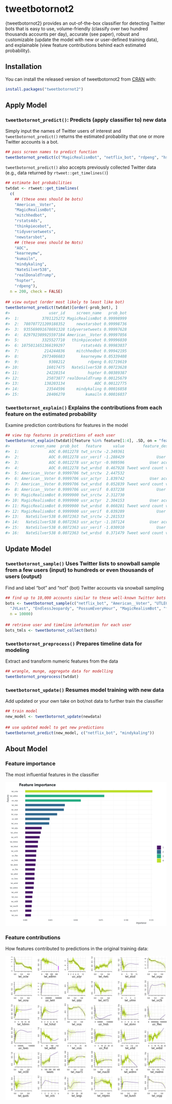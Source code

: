 
<!-- README.md is generated from README.Rmd. Please edit that file -->

# tweetbotornot2

<!-- badges: start -->

<!-- badges: end -->

{tweetbotornot2} provides an out-of-the-box classifier for detecting
Twitter bots that is easy to use, volume-friendly (classify over two
hundred thousands accounts per day), accurate (see paper), robust and
customizable (update the model with new or user-defined training data),
and explainable (view feature contributions behind each estimated
probability).

## Installation

You can install the released version of tweetbotornot2 from
[CRAN](https://CRAN.R-project.org) with:

``` r
install.packages("tweetbotornot2")
```

## Apply Model

### `tweetbotornot_predict()`: Predicts (apply classifier to) new data

Simply input the names of Twitter users of interest and
`tweetbotornot_predict()` returns the estimated probability that one or
more Twitter accounts is a bot.

``` r
## pass screen names to predict function
tweetbotornot_predict(c("MagicRealismBot", "netflix_bot", "rdpeng", "hspter"))
```

`tweetbotornot_predict()` also accepts previously collected Twitter data
(e.g., data returned by `rtweet::get_timelines()`)

``` r
## estimate bot probabilities
twtdat <- rtweet::get_timelines(
  c(
    ## (these ones should be bots)
    "American__Voter",
    "MagicRealismBot", 
    "mitchhedbot",
    "rstats4ds", 
    "thinkpiecebot", 
    "tidyversetweets", 
    "newstarsbot",
    ## (these ones should be Nots)
    "AOC", 
    "kearneymw", 
    "kumailn", 
    "mindykaling", 
    "NateSilver538", 
    "realDonaldTrump", 
    "hspter",
    "rdpeng"),
  n = 200, check = FALSE)

## view output (order most likely to least like bot)
tweetbotornot_predict(twtdat)[order(-prob_bot), ]
#>                 user_id     screen_name   prob_bot
#>  1:          3701125272 MagicRealismBot 0.99998999
#>  2:  780707721209188352     newstarsbot 0.99998736
#>  3:  935569091678691328 tidyversetweets 0.99997628
#>  4:  829792389925597184 American__Voter 0.99997056
#>  5:          3325527710   thinkpiecebot 0.99996030
#>  6: 1075011651366199297       rstats4ds 0.99983037
#>  7:           214244836     mitchhedbot 0.99942195
#>  8:          2973406683       kearneymw 0.05339408
#>  9:             9308212          rdpeng 0.01719619
#> 10:            16017475   NateSilver538 0.00723628
#> 11:            24228154          hspter 0.00389387
#> 12:            25073877 realDonaldTrump 0.00125679
#> 13:           138203134             AOC 0.00122775
#> 14:            23544596     mindykaling 0.00016858
#> 15:            28406270         kumailn 0.00016037
```

### `tweetbotornot_explain()` Explains the contributions from each feature on the estimated probability

Examine prediction contributions for features in the model

``` r
## view top features in predictions of each user
tweetbotornot_explain(twtdat)[feature %in% feature[1:4], .SD, on = "feature"][1:16, -1]
#>         screen_name  prob_bot   feature     value        feature_description
#>  1:             AOC 0.0012278 twt_srctw -2.349361                       <NA>
#>  2:             AOC 0.0012278 usr_verif -1.288429              User verified
#>  3:             AOC 0.0012278 usr_actyr -0.989596           User account age
#>  4:             AOC 0.0012278 twt_wrdsd  0.467928 Tweet word count variation
#>  5: American__Voter 0.9999706 twt_srctw  2.447532                       <NA>
#>  6: American__Voter 0.9999706 usr_actyr  1.839742           User account age
#>  7: American__Voter 0.9999706 twt_wrdsd  0.052839 Tweet word count variation
#>  8: American__Voter 0.9999706 usr_verif  0.037238              User verified
#>  9: MagicRealismBot 0.9999900 twt_srctw  2.312730                       <NA>
#> 10: MagicRealismBot 0.9999900 usr_actyr  2.304153           User account age
#> 11: MagicRealismBot 0.9999900 twt_wrdsd  0.060281 Tweet word count variation
#> 12: MagicRealismBot 0.9999900 usr_verif  0.039289              User verified
#> 13:   NateSilver538 0.0072363 twt_srctw -2.281533                       <NA>
#> 14:   NateSilver538 0.0072363 usr_actyr -1.107124           User account age
#> 15:   NateSilver538 0.0072363 usr_verif -1.030910              User verified
#> 16:   NateSilver538 0.0072363 twt_wrdsd  0.371479 Tweet word count variation
```

## Update Model

### `tweetbotornot_sample()` Uses Twitter lists to snowball sample from a few users (input) to hundreds or even thousands of users (output)

Find and label “bot” and “not” (bot) Twitter accounts via snowball
sampling

``` r
## find up to 10,000 accounts similar to these well-known Twitter bots
bots <- tweetbotornot_sample(c("netflix_bot", "American__Voter", "UTLEGtracker", 
  "JVLast", "EndlessJeopardy", "PossumEveryHour", "MagicRealismBot", "factbot1"), 
  n = 10000)

## retrieve user and timeline information for each user
bots_tmls <- tweetbotornot_collect(bots)
```

### `tweetbotornot_preprocess()` Prepares timeline data for modeling

Extract and transform numeric features from the data

``` r
## wrangle, munge, aggregate data for modelling
tweetbotornot_preprocess(twtdat)
```

### `tweetbotornot_update()` Resumes model training with new data

Add updated or your own take on bot/not data to further train the
classifier

``` r
## train model
new_model <- tweetbotornot_update(newdata)

## use updated model to get new predictions
tweetbotornot_predict(new_model, c("netflix_bot", "mindykaling"))
```

## About Model

### Feature importance

The most influential features in the classifier

![](man/figures/README-import.png)

### Feature contributions

How features contributed to predictions in the original training data:

![](man/figures/README-shap.png)
